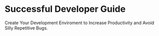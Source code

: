 # Successful Developer Guide
Create Your Development Enviroment to Increase Productivity and Avoid Silly Repetitive Bugs.  
